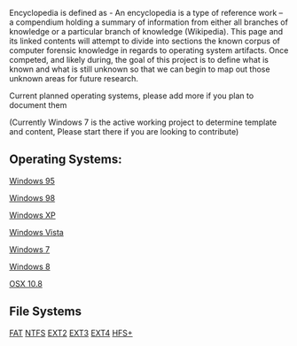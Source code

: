Encyclopedia is defined as - An encyclopedia is a type of reference work
– a compendium holding a summary of information from either all branches
of knowledge or a particular branch of knowledge (Wikipedia). This page
and its linked contents will attempt to divide into sections the known
corpus of computer forensic knowledge in regards to operating system
artifacts. Once competed, and likely during, the goal of this project is
to define what is known and what is still unknown so that we can begin
to map out those unknown areas for future research.

Current planned operating systems, please add more if you plan to
document them

(Currently Windows 7 is the active working project to determine template
and content, Please start there if you are looking to contribute)

## Operating Systems:

[Windows 95](Windows_95 "wikilink")

[Windows 98](Windows_98 "wikilink")

[Windows XP](Windows_XP "wikilink")

[Windows Vista](Windows_Vista "wikilink")

[Windows 7](Windows_7 "wikilink")

[Windows 8](Windows_8 "wikilink")

[OSX 10.8](OSX_10.8 "wikilink")

## File Systems

[FAT](FAT "wikilink") [NTFS](NTFS "wikilink") [EXT2](EXT2 "wikilink")
[EXT3](EXT3 "wikilink") [EXT4](EXT4 "wikilink") [HFS+](HFS+ "wikilink")